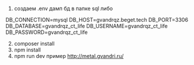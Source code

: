 1. создаем .env
дамп бд в папке sql либо

DB_CONNECTION=mysql
DB_HOST=gvandrqz.beget.tech
DB_PORT=3306
DB_DATABASE=gvandrqz_ct_life
DB_USERNAME=gvandrqz_ct_life
DB_PASSWORD=gvandrqz_ct_life

2. composer install
3. npm install
4. npm run dev
пример http://metal.gvandri.ru/
